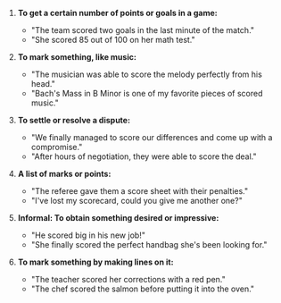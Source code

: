 1. **To get a certain number of points or goals in a game:**
   - "The team scored two goals in the last minute of the match."
   - "She scored 85 out of 100 on her math test."

2. **To mark something, like music:**
   - "The musician was able to score the melody perfectly from his head."
   - "Bach's Mass in B Minor is one of my favorite pieces of scored music."

3. **To settle or resolve a dispute:**
   - "We finally managed to score our differences and come up with a compromise."
   - "After hours of negotiation, they were able to score the deal."

4. **A list of marks or points:**
   - "The referee gave them a score sheet with their penalties."
   - "I've lost my scorecard, could you give me another one?"

5. **Informal: To obtain something desired or impressive:**
   - "He scored big in his new job!"
   - "She finally scored the perfect handbag she's been looking for."

6. **To mark something by making lines on it:**
   - "The teacher scored her corrections with a red pen."
   - "The chef scored the salmon before putting it into the oven."